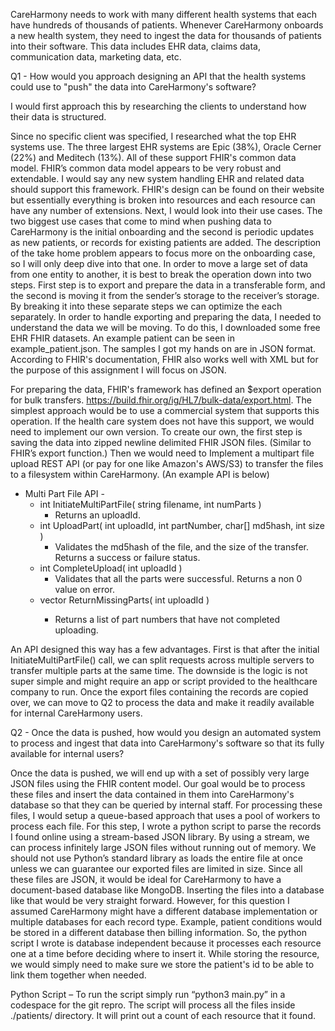CareHarmony needs to work with many different health systems that each have hundreds of thousands of patients. Whenever CareHarmony onboards a new health system, they need to ingest the data for thousands of patients into their software. This data includes EHR data, claims data, communication data, marketing data, etc.

Q1 - How would you approach designing an API that the health systems could use to "push" the data into CareHarmony's software?

I would first approach this by researching the clients to understand how their data is structured.

Since no specific client was specified, I researched what the top EHR systems use. The three largest EHR systems are Epic (38%), Oracle Cerner (22%) and Meditech (13%). All of these support FHIR's common data model. FHIR’s common data model appears to be very robust and extendable. I would say any new system handling EHR and related data should support this framework. FHIR's design can be found on their website but essentially everything is broken into resources and each resource can have any number of extensions.
Next, I would look into their use cases. The two biggest use cases that come to mind when pushing data to CareHarmony is the initial onboarding and the second is periodic updates as new patients, or records for existing patients are added. The description of the take home problem appears to focus more on the onboarding case, so I will only deep dive into that one.
In order to move a large set of data from one entity to another, it is best to break the operation down into two steps. First step is to export and prepare the data in a transferable form, and the second is moving it from the sender’s storage to the receiver’s storage. By breaking it into these separate steps we can optimize the each separately.
In order to handle exporting and preparing the data, I needed to understand the data we will be moving. To do this, I downloaded some free EHR FHIR datasets. An example patient can be seen in example_patient.json. The samples I got my hands on are in JSON format. According to FHIR's documentation, FHIR also works well with XML but for the purpose of this assignment I will focus on JSON.

For preparing the data, FHIR's framework has defined an $export operation for bulk transfers. https://build.fhir.org/ig/HL7/bulk-data/export.html. The simplest approach would be to use a commercial system that supports this operation. If the health care system does not have this support, we would need to implement our own version. 
To create our own, the first step is saving the data into zipped newline delimited FHIR JSON files. (Similar to FHIR’s export function.)
Then we would need to Implement a multipart file upload REST API (or pay for one like Amazon's AWS/S3) to transfer the files to a filesystem within CareHarmony. (An example API is below)

- Multi Part File API -
  - int InitiateMultiPartFile( string filename, int numParts )
    * Returns an uploadId.
  - int UploadPart( int uploadId, int partNumber, char[] md5hash, int size )
    * Validates the md5hash of the file, and the size of the transfer. Returns a success or failure status.
  - int CompleteUpload( int uploadId )
    * Validates that all the parts were successful. Returns a non 0 value on error.
  - vector<uploadIds> ReturnMissingParts( int uploadId )
    * Returns a list of part numbers that have not completed uploading.

An API designed this way has a few advantages. First is that after the initial InitiateMultiPartFile() call, we can split requests across multiple servers to transfer multiple parts at the same time. The downside is the logic is not super simple and might require an app or script provided to the healthcare company to run.
Once the export files containing the records are copied over, we can move to Q2 to process the data and make it readily available for internal CareHarmony users.

Q2 - Once the data is pushed, how would you design an automated system to process and ingest that data into CareHarmony's software so that its fully available for internal users?

Once the data is pushed, we will end up with a set of possibly very large JSON files using the FHIR content model. Our goal would be to process these files and insert the data contained in them into CareHarmony's database so that they can be queried by internal staff. For processing these files, I would setup a queue-based approach that uses a pool of workers to process each file. For this step, I wrote a python script to parse the records I found online using a stream-based JSON library. By using a stream, we can process infinitely large JSON files without running out of memory. We should not use Python’s standard library as loads the entire file at once unless we can guarantee our exported files are limited in size.
Since all these files are JSON, it would be ideal for CareHarmony to have a document-based database like MongoDB. Inserting the files into a database like that would be very straight forward. However, for this question I assumed CareHarmony might have a different database implementation or multiple databases for each record type. Example, patient conditions would be stored in a different database then billing information. So, the python script I wrote is database independent because it processes each resource one at a time before deciding where to insert it. While storing the resource, we would simply need to make sure we store the patient's id to be able to link them together when needed.

Python Script –
To run the script simply run “python3 main.py” in a codespace for the git repro. The script will process all the files inside ./patients/ directory. It will print out a count of each resource that it found.
